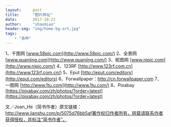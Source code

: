 ```yaml
---
layout:     post
title:      "图片网址"
date:       2017-10-21
author:     "shaomiao"
header-img: "img/home-bg-art.jpg"
tags:
    - "各种"
---
```

1、千图网 [www.58pic.com](http://www.58pic.com/)
2、全景网 [www.quanjing.com](http://www.quanjing.com/)
3、昵图网 [www.nipic.com](http://www.nipic.com/)
4、123RF [http://www.123rf.com.cn](http://www.123rf.com.cn/)
5、Eput [http://eput.com/editors](http://eput.com/editors)
6、Forwallpaper：http://cn.forwallpaper.com
7、一图网 [http://www.1tu.com](http://www.1tu.com/)
8、Pixabay [https://pixabay.com/zh/photos/?order=latest](https://pixabay.com/zh/photos/?order=latest)

文／Joan_He（简书作者）原文链接：http://www.jianshu.com/p/5075d76bb5af著作权归作者所有，转载请联系作者获得授权，并标注“简书作者”。
